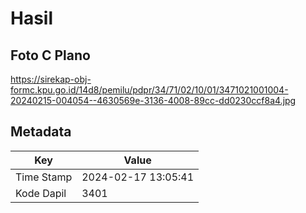 # Hasil

## Foto C Plano

https://sirekap-obj-formc.kpu.go.id/14d8/pemilu/pdpr/34/71/02/10/01/3471021001004-20240215-004054--4630569e-3136-4008-89cc-dd0230ccf8a4.jpg


## Metadata

| Key        | Value               |
| ---------- | ------------------- |
| Time Stamp | 2024-02-17 13:05:41 |
| Kode Dapil | 3401                |



